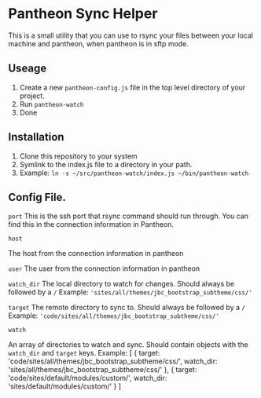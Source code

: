 # Pantheon Sync Helper

This is a small utility that you can use to rsync your files between your local machine and pantheon, when pantheon is in sftp mode. 

## Useage

1. Create a new `pantheon-config.js` file in the top level directory of your project. 
2. Run `pantheon-watch`
3. Done

## Installation

1. Clone this repository to your system
2. Symlink to the index.js file to a directory in your path. 
3. Example: `ln -s ~/src/pantheon-watch/index.js ~/bin/pantheon-watch`


## Config File. 

`port`
This is the ssh port that rsync command should run through. You can find this in the connection information in Pantheon. 

`host`

The host from the connection information in pantheon

`user`
The user from the connection information in pantheon

`watch_dir`
The local directory to watch for changes. Should always be followed by a `/`
Example: `'sites/all/themes/jbc_bootstrap_subtheme/css/'`

`target`
The remote directory to sync to. Should always be followed by a `/`
Example: `'code/sites/all/themes/jbc_bootstrap_subtheme/css/'`

`watch`

An array of directories to watch and sync. Should contain objects with the `watch_dir` and `target` keys. 
Example:
    [
        {
            target: 'code/sites/all/themes/jbc_bootstrap_subtheme/css/',
            watch_dir: 'sites/all/themes/jbc_bootstrap_subtheme/css/'
        },
        {
            target: 'code/sites/default/modules/custom/',
            watch_dir: 'sites/default/modules/custom/'
        }
    ]
